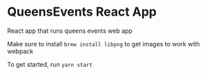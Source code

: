 # QueensEvents React App
React app that runs queens events web app
 
Make sure to install `brew install libpng` to get images to work with webpack

To get started, run `yarn start`